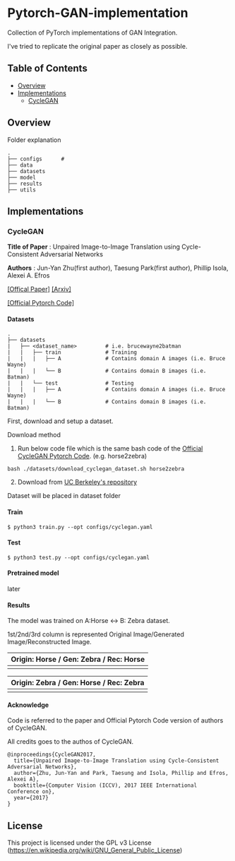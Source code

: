 # Pytorch-GAN-implementation
Collection of PyTorch implementations of GAN Integration.

I've tried to replicate the original paper as closely as possible. 



## Table of Contents
  
  * [Overview](#overview) 
  * [Implementations](#implementations)
    + [CycleGAN](#cyclegan)
      


## Overview

Folder explanation

```
.
├── configs      # 
├── data
├── datasets    
├── model
├── results
├── utils
```

## Implementations

### CycleGAN

<b>Title of Paper</b> : Unpaired Image-to-Image Translation using Cycle-Consistent Adversarial Networks

<b>Authors</b> : Jun-Yan Zhu(first author), Taesung Park(first author), Phillip Isola, Alexei A. Efros

[[Offical Paper]](https://openaccess.thecvf.com/content_ICCV_2017/papers/Zhu_Unpaired_Image-To-Image_Translation_ICCV_2017_paper.pdf) [[Arxiv]](https://arxiv.org/abs/1703.10593)

[[Official Pytorch Code]](https://github.com/junyanz/pytorch-CycleGAN-and-pix2pix)

#### Datasets

```
.
├── datasets                   
|   ├── <dataset_name>         # i.e. brucewayne2batman
|   |   ├── train              # Training
|   |   |   ├── A              # Contains domain A images (i.e. Bruce Wayne)
|   |   |   └── B              # Contains domain B images (i.e. Batman)
|   |   └── test               # Testing
|   |   |   ├── A              # Contains domain A images (i.e. Bruce Wayne)
|   |   |   └── B              # Contains domain B images (i.e. Batman)
```

First, download and setup a dataset.

Download method

1) Run below code file which is the same bash code of the [Official CycleGAN Pytorch Code](https://github.com/junyanz/pytorch-CycleGAN-and-pix2pix/blob/master/datasets/download_cyclegan_dataset.sh). (e.g. horse2zebra)

```
bash ./datasets/download_cyclegan_dataset.sh horse2zebra
```

2) Download from [UC Berkeley's repository](http://efrosgans.eecs.berkeley.edu/cyclegan/datasets)

Dataset will be placed in dataset folder

#### Train

```
$ python3 train.py --opt configs/cyclegan.yaml
```

#### Test

```
$ python3 test.py --opt configs/cyclegan.yaml
```

#### Pretrained model

later

#### Results

The model was trained on A:Horse <-> B: Zebra dataset.

1st/2nd/3rd column is represented Original Image/Generated Image/Reconstructed Image.

|Origin: Horse / Gen: Zebra / Rec: Horse|
|:---:|
|![]()|

|Origin: Zebra / Gen: Horse / Rec: Zebra|
|:---:|
|![]()|


#### Acknowledge

Code is referred to the paper and Official Pytorch Code version of authors of CycleGAN. 

All credits goes to the authos of CycleGAN.

```
@inproceedings{CycleGAN2017,
  title={Unpaired Image-to-Image Translation using Cycle-Consistent Adversarial Networks},
  author={Zhu, Jun-Yan and Park, Taesung and Isola, Phillip and Efros, Alexei A},
  booktitle={Computer Vision (ICCV), 2017 IEEE International Conference on},
  year={2017}
}
```


## License

This project is licensed under the GPL v3 License (https://en.wikipedia.org/wiki/GNU_General_Public_License)














